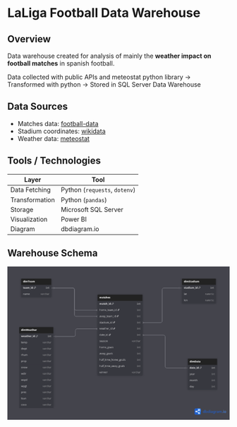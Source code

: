 # LaLiga Football Data Warehouse
## Overview
Data warehouse created for analysis of mainly the **weather impact on football matches** in spanish football.

Data collected with public APIs and meteostat python library -> Transformed with python -> Stored in SQL Server Data Warehouse
## Data Sources
- Matches data: [football-data](https://www.football-data.org/)
- Stadium coordinates: [wikidata](https://www.wikidata.org)
- Weather data: [meteostat](https://meteostat.net/en/)
## Tools / Technologies
| Layer | Tool |
|-------|------|
| Data Fetching | Python (`requests`, `dotenv`) |
| Transformation | Python (`pandas`) |
| Storage | Microsoft SQL Server |
| Visualization | Power BI |
| Diagram | dbdiagram.io |
## Warehouse Schema
![ERD](docs/Warehouse_Diagram.png)
